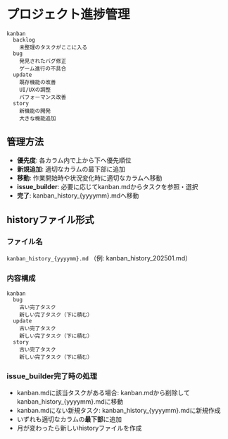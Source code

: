# プロジェクト進捗管理

```mermaid
kanban
  backlog
    未整理のタスクがここに入る
  bug
    発見されたバグ修正
    ゲーム進行の不具合
  update
    既存機能の改善
    UI/UXの調整
    パフォーマンス改善
  story
    新機能の開発
    大きな機能追加
```

## 管理方法

- **優先度**: 各カラム内で上から下へ優先順位
- **新規追加**: 適切なカラムの最下部に追加
- **移動**: 作業開始時や状況変化時に適切なカラムへ移動
- **issue_builder**: 必要に応じてkanban.mdからタスクを参照・選択
- **完了**: kanban_history_{yyyymm}.mdへ移動

## historyファイル形式

### ファイル名
`kanban_history_{yyyymm}.md` （例: kanban_history_202501.md）

### 内容構成
```mermaid
kanban
  bug
    古い完了タスク
    新しい完了タスク（下に積む）
  update
    古い完了タスク
    新しい完了タスク（下に積む）
  story
    古い完了タスク
    新しい完了タスク（下に積む）
```

### issue_builder完了時の処理
- kanban.mdに該当タスクがある場合: kanban.mdから削除してkanban_history_{yyyymm}.mdに移動
- kanban.mdにない新規タスク: kanban_history_{yyyymm}.mdに新規作成
- いずれも適切なカラムの**最下部**に追加
- 月が変わったら新しいhistoryファイルを作成